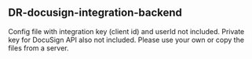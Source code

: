 ## DR-docusign-integration-backend
Config file with integration key (client id) and userId not included. 
Private key for DocuSign API also not included. 
Please use your own or copy the files from a server.
